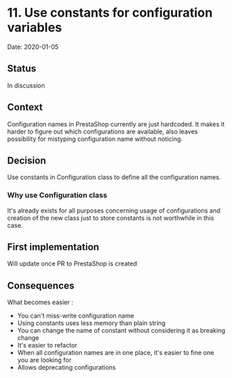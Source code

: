 # 11. Use constants for configuration variables

Date: 2020-01-05

## Status

In discussion

## Context

Configuration names in PrestaShop currently are just hardcoded. It makes it harder to figure out 
which configurations are available, also leaves possibility for mistyping configuration name without noticing.

## Decision

Use constants in Configuration class to define all the configuration names.
 
### Why use Configuration class
It's already exists for all purposes concerning usage of configurations and creation of the new class just to store
constants is not worthwhile in this case.

## First implementation

Will update once PR to PrestaShop is created
## Consequences

What becomes easier :

- You can't miss-write configuration name
- Using constants uses less memory than plain string
- You can change the name of constant without considering it as breaking change
- It's easier to refactor
- When all configuration names are in one place, it's easier to fine one you are looking for
- Allows deprecating configurations
